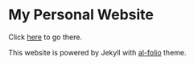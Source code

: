 # My Personal Website

Click [here](https://mizuhirosuzuki.github.io/) to go there.

This website is powered by Jekyll with [al-folio](https://github.com/alshedivat/al-folio) theme.

